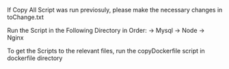 If Copy All Script was run previosuly, please make the necessary changes in toChange.txt

Run the Script in the Following Directory in Order:
-> Mysql
-> Node
-> Nginx

To get the Scripts to the relevant files, run the copyDockerfile script in dockerfile directory

